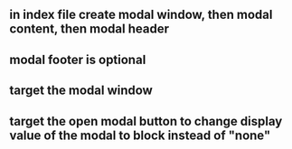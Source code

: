 ## in index file create modal window, then modal content, then modal header
## modal footer is optional
## target the modal window
## target the open modal button to change display value of the modal to block instead of "none"
## 